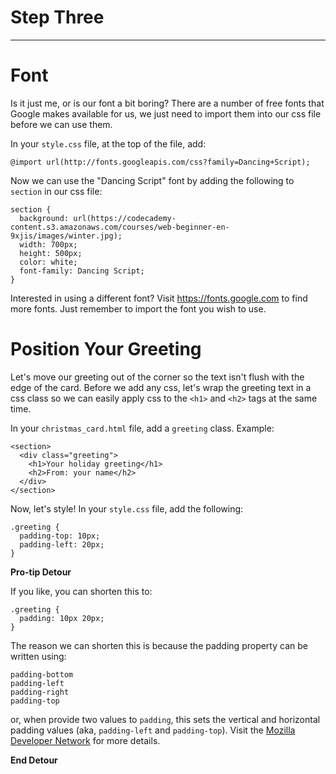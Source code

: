 # Step Three
---
# Font
Is it just me, or is our font a bit boring? There are a number of free
fonts that Google makes available for us, we just need to import them into our
css file before we can use them.

In your `style.css` file, at the top of the file, add:
```
@import url(http://fonts.googleapis.com/css?family=Dancing+Script);
```

Now we can use the "Dancing Script" font by adding the following to `section`
in our css file:
```
section {
  background: url(https://codecademy-content.s3.amazonaws.com/courses/web-beginner-en-9xjis/images/winter.jpg);
  width: 700px;
  height: 500px;
  color: white;
  font-family: Dancing Script;
}
```

Interested in using a different font? Visit https://fonts.google.com to find
more fonts. Just remember to import the font you wish to use.

# Position Your Greeting
Let's move our greeting out of the corner so the text isn't flush with the
edge of the card. Before we add any css, let's wrap the greeting text in a css
class so we can easily apply css to the `<h1>` and `<h2>` tags at the same time.

In your `christmas_card.html` file, add a `greeting` class. Example:
```
<section>
  <div class="greeting">
    <h1>Your holiday greeting</h1>
    <h2>From: your name</h2>
  </div>
</section>
```
Now, let's style! In your `style.css` file, add the following:
```
.greeting {
  padding-top: 10px;
  padding-left: 20px;
}
```

**Pro-tip Detour**

If you like, you can shorten this to:
```
.greeting {
  padding: 10px 20px;
}
```
The reason we can shorten this is because the padding property can be
written using:
```
padding-bottom
padding-left
padding-right
padding-top
```
or, when provide two values to `padding`, this sets the vertical and horizontal
padding values (aka, `padding-left` and `padding-top`). Visit the [Mozilla
Developer Network](https://developer.mozilla.org/en-US/docs/Web/CSS/padding) for more details.

**End Detour**
